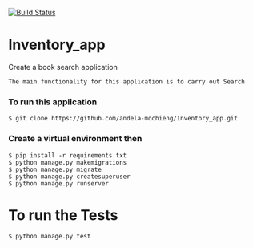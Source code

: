 [![Build Status](https://travis-ci.org/andela-mochieng/Inventory_app.svg?branch=develop)](https://travis-ci.org/andela-mochieng/Inventory_app)
# Inventory_app
Create a book search application

 `The main functionality for this application is to carry out Search`

### To run this application
```
$ git clone https://github.com/andela-mochieng/Inventory_app.git

```
### Create a virtual environment then
```
$ pip install -r requirements.txt
$ python manage.py makemigrations
$ python manage.py migrate
$ python manage.py createsuperuser
$ python manage.py runserver

```
# To run the Tests
```
$ python manage.py test
```
